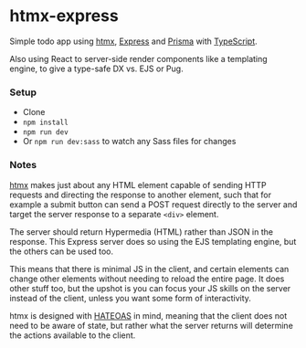 # htmx-express

Simple todo app using [htmx](https://htmx.org/), [Express](https://expressjs.com/) and [Prisma](https://www.prisma.io/) with [TypeScript](https://www.typescriptlang.org/).

Also using React to server-side render components like a templating engine, to give a type-safe DX vs. EJS or Pug.

### Setup

- Clone
- `npm install`
- `npm run dev`
- Or `npm run dev:sass` to watch any Sass files for changes

### Notes

[htmx](https://htmx.org/) makes just about any HTML element capable of sending HTTP requests and directing the response to another element, such that for example a submit button can send a POST request directly to the server and target the server response to a separate `<div>` element.

The server should return Hypermedia (HTML) rather than JSON in the response. This Express server does so using the EJS templating engine, but the others can be used too.

This means that there is minimal JS in the client, and certain elements can change other elements without needing to reload the entire page. It does other stuff too, but the upshot is you can focus your JS skills on the server instead of the client, unless you want some form of interactivity.

htmx is designed with [HATEOAS](https://htmx.org/essays/hateoas/) in mind, meaning that the client does not need to be aware of state, but rather what the server returns will determine the actions available to the client.

